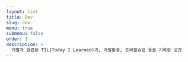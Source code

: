```yaml
---
layout: list
title: Dev
slug: dev
menu: true
submenu: false
order: 1
description: >
  개발과 관련된 TIL(Today I Learned)과, 개발환경, 트러블슈팅 등을 기록한 공간
---
```

